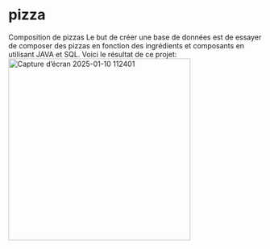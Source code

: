 # pizza
Composition de pizzas
Le but de créer une base de données est de essayer de composer des pizzas en fonction des ingrédients et composants en utilisant JAVA et SQL.
Voici le résultat de ce projet:
<img width="361" alt="Capture d’écran 2025-01-10 112401" src="https://github.com/user-attachments/assets/ea4fdaa0-a28a-4f91-b56b-2829a57c084e" />
